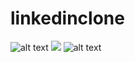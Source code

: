 # linkedinclone
![alt text](https://i.hizliresim.com/b0m8jat.gif)
![](https://i.hizliresim.com/6scxmzy.png)
![alt text](https://i.hizliresim.com/r4wavw3.png)
